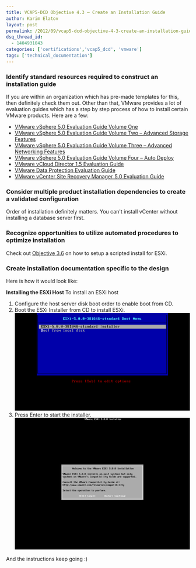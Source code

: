 ```yaml
---
title: VCAP5-DCD Objective 4.3 – Create an Installation Guide
author: Karim Elatov
layout: post
permalink: /2012/09/vcap5-dcd-objective-4-3-create-an-installation-guide/
dsq_thread_id:
  - 1404931043
categories: ['certifications','vcap5_dcd', 'vmware']
tags: ['technical_documentation']
---
```


### Identify standard resources required to construct an installation guide

If you are within an organization which has pre-made templates for this, then definitely check them out. Other than that, VMware provides a lot of evaluation guides which has a step by step process of how to install certain VMware products. Here are a few:

*   [VMware vSphere 5.0 Evaluation Guide Volume One](https://storage.googleapis.com/grand-drive-196322.appspot.com/blog_pics/vcap5-dca/vmware-vsphere-evaluation-guide-1-white-paper.pdf)
*   [VMware vSphere 5.0 Evaluation Guide Volume Two – Advanced Storage Features](https://storage.googleapis.com/grand-drive-196322.appspot.com/blog_pics/vcap5-dcd/VMware-vSphere-Evaluation-Guide-2-Advanced-Storage.pdf)
*   [VMware vSphere 5.0 Evaluation Guide Volume Three – Advanced Networking Features](https://storage.googleapis.com/grand-drive-196322.appspot.com/blog_pics/vcap5-dcd/vmware-vsphere-evaluation-guide-3-advanced-networking-white-paper.pdf)
*   [VMware vSphere 5.0 Evaluation Guide Volume Four – Auto Deploy](http://www.vmware.com/files/pdf/products/vsphere/VMware-vSphere-Evaluation-Guide-4-Auto-Deploy.pdf)
*   [VMware vCloud Director 1.5 Evaluation Guide](http://www.vmware.com/files/pdf/techpaper/VMW-vCloud-Director1_5-EvalGuide.pdf)
*   [VMware Data Protection Evaluation Guide](http://www.vmware.com/content/dam/digitalmarketing/vmware/en/pdf/whitepaper/products/vsphere/vmware-vsphere-data-protection-eval-guide-white-paper.pdf)
*   [VMware vCenter Site Recovery Manager  5.0 Evaluation Guide](http://www.vmware.com/files/pdf/products/SRM/VMware-vCenter-Site-Recovery-Manager-Evaluation-Guide.pdf)

### Consider multiple product installation dependencies to create a validated configuration

Order of installation definitely matters. You can't install vCenter without installing a database server first.

### Recognize opportunities to utilize automated procedures to optimize installation

Check out [Objective 3.6](/2012/09/vcap5-dcd-objective-3-6-determine-datacenter-management-options-for-a-vsphere-5-physical-design/) on how to setup a scripted install for ESXi.

### Create installation documentation specific to the design

Here is how it would look like:

**Installing the ESXi Host**
To install an ESXi host

1.  Configure the host server disk boot order to enable boot from CD.
2.  Boot the ESXi Installer from CD to install ESXi.
    ![install-esxi-1st](https://github.com/elatov/uploads/raw/master/2012/09/install-esxi-1st.png)
3.  Press Enter to start the installer.
    ![esxi-install-2nd](https://github.com/elatov/uploads/raw/master/2012/09/esxi-install-2nd.png)

And the instructions keep going :)

